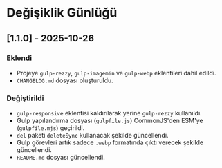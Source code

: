 # Değişiklik Günlüğü

## [1.1.0] - 2025-10-26

### Eklendi
- Projeye `gulp-rezzy`, `gulp-imagemin` ve `gulp-webp` eklentileri dahil edildi.
- `CHANGELOG.md` dosyası oluşturuldu.

### Değiştirildi
- `gulp-responsive` eklentisi kaldırılarak yerine `gulp-rezzy` kullanıldı.
- Gulp yapılandırma dosyası (`gulpfile.js`) CommonJS'den ESM'ye (`gulpfile.mjs`) geçirildi.
- `del` paketi `deleteSync` kullanacak şekilde güncellendi.
- Gulp görevleri artık sadece `.webp` formatında çıktı verecek şekilde güncellendi.
- `README.md` dosyası güncellendi.
